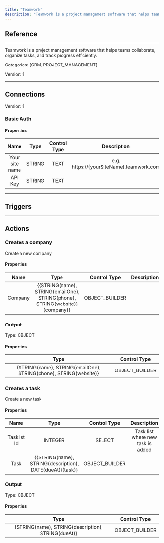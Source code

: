 ```yaml
---
title: "Teamwork"
description: "Teamwork is a project management software that helps teams collaborate, organize tasks, and track progress efficiently."
---
```

## Reference
<hr />

Teamwork is a project management software that helps teams collaborate, organize tasks, and track progress efficiently.


Categories: [CRM, PROJECT_MANAGEMENT]


Version: 1

<hr />



## Connections

Version: 1


### Basic Auth

#### Properties

|      Name      |     Type     |     Control Type     |     Description     |
|:--------------:|:------------:|:--------------------:|:-------------------:|
| Your site name | STRING | TEXT  |  e.g. https://{yourSiteName}.teamwork.com  |
| API Key | STRING | TEXT  |  |





<hr />



## Triggers



<hr />



## Actions


### Creates a company
Create a new company

#### Properties

|      Name      |     Type     |     Control Type     |     Description     |
|:--------------:|:------------:|:--------------------:|:-------------------:|
| Company | {{STRING(name), STRING(emailOne), STRING(phone), STRING(website)}(company)} | OBJECT_BUILDER  |  |


### Output



Type: OBJECT

#### Properties

|     Type     |     Control Type     |
|:------------:|:--------------------:|
| {STRING(name), STRING(emailOne), STRING(phone), STRING(website)} | OBJECT_BUILDER  |





### Creates a task
Create a new task

#### Properties

|      Name      |     Type     |     Control Type     |     Description     |
|:--------------:|:------------:|:--------------------:|:-------------------:|
| Tasklist Id | INTEGER | SELECT  |  Task list where new task is added  |
| Task | {{STRING(name), STRING(description), DATE(dueAt)}(task)} | OBJECT_BUILDER  |  |


### Output



Type: OBJECT

#### Properties

|     Type     |     Control Type     |
|:------------:|:--------------------:|
| {STRING(name), STRING(description), STRING(dueAt)} | OBJECT_BUILDER  |





